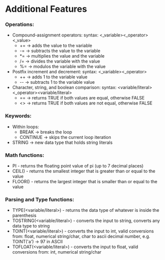 # Additional Features <br/>
### Operations:
- Compound-assignment operators: syntax: <_variable><_operator><_value>
  - += -> adds the value to the variable
  - -= -> subtracts the value to the variable
  - *= -> multiplies the value and the variable
  - /= -> divides the variable with the value
  - %= -> modulos the variable with the value
- Postfix increment and decrement: syntax: <_variable><_operator>
  - ++ -> adds 1 to the variable value
  - -- -> subtracts 1 to the variable value
- Character, string, and boolean comparison: syntax: <variable/literal><_operator><variable/literal>
  - == -> returns TRUE if both values are equal, otherwise FALSE
  - <> -> returns TRUE if both values are not equal, otherwise FALSE

### Keywords:
- Within loops:
  - BREAK -> breaks the loop
  - CONTINUE -> skips the current loop iteration
- STRING -> new data type that holds string literals

### Math functions:
- PI - returns the floating point value of pi (up to 7 decimal places)
- CEIL(<expression>) - returns the smallest integer that is greater than or equal to the value
- FLOOR(<expression>) - returns the largest integer that is smaller than or equal to the value

### Parsing and Type functions:
- TYPE(<variable/literal>) - returns the data type of whatever is inside the parenthesis
- TOSTRING(<variable/literal>) - converts the input to string, converts any data type to string
- TOINT(<variable/literal>) - converts the input to int, valid conversions from: float, numerical string/char, char to ascii decimal number, e.g. TOINT('a') -> 97 in ASCII
- TOFLOAT(<variable/literal>) - converts the input to float, valid conversions from: int, numerical string/char

